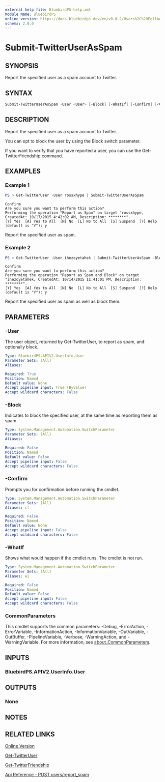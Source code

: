 ```yaml
---
external help file: BluebirdPS-help.xml
Module Name: BluebirdPS
online version: https://docs.bluebirdps.dev/en/v0.8.2/Users%2C%20Followers%2C%20Friends%2C%20and%20Blocks/Submit-TwitterUserAsSpam
schema: 2.0.0
---
```


# Submit-TwitterUserAsSpam

## SYNOPSIS

Report the specified user as a spam account to Twitter.

## SYNTAX

```powershell
Submit-TwitterUserAsSpam -User <User> [-Block] [-WhatIf] [-Confirm] [<CommonParameters>]
```

## DESCRIPTION

Report the specified user as a spam account to Twitter.

You can opt to block the user by using the Block switch parameter.

If you want to verify that you have reported a user, you can use the Get-TwitterFriendship command.

## EXAMPLES

### Example 1

```powershell
PS > Get-TwitterUser -User rossxhype | Submit-TwitterUserAsSpam
```

```text
Confirm
Are you sure you want to perform this action?
Performing the operation "Report as Spam" on target "rossxhype, CreatedAt: 10/17/2015 4:42:02 AM, Description: ********".
[Y] Yes  [A] Yes to All  [N] No  [L] No to All  [S] Suspend  [?] Help (default is "Y"): y
```

Report the specified user as spam.

### Example 2

```powershell
PS > Get-TwitterUser -User ihezoyetahek | Submit-TwitterUserAsSpam -Block
```

```text
Confirm
Are you sure you want to perform this action?
Performing the operation "Report as Spam and Block" on target "ihezoyetahek, CreatedAt: 10/14/2015 11:41:01 PM, Description: ********".
[Y] Yes  [A] Yes to All  [N] No  [L] No to All  [S] Suspend  [?] Help (default is "Y"): y
```

Report the specified user as spam as well as block them.

## PARAMETERS

### -User

The user object, returned by Get-TwitterUser, to report as spam, and optionally block.

```yaml
Type: BluebirdPS.APIV2.UserInfo.User
Parameter Sets: (All)
Aliases:

Required: True
Position: Named
Default value: None
Accept pipeline input: True (ByValue)
Accept wildcard characters: False
```

### -Block

Indicates to block the specified user, at the same time as reporting them as spam.

```yaml
Type: System.Management.Automation.SwitchParameter
Parameter Sets: (All)
Aliases:

Required: False
Position: Named
Default value: False
Accept pipeline input: False
Accept wildcard characters: False
```

### -Confirm

Prompts you for confirmation before running the cmdlet.

```yaml
Type: System.Management.Automation.SwitchParameter
Parameter Sets: (All)
Aliases: cf

Required: False
Position: Named
Default value: None
Accept pipeline input: False
Accept wildcard characters: False
```

### -WhatIf

Shows what would happen if the cmdlet runs.
The cmdlet is not run.

```yaml
Type: System.Management.Automation.SwitchParameter
Parameter Sets: (All)
Aliases: wi

Required: False
Position: Named
Default value: False
Accept pipeline input: False
Accept wildcard characters: False
```

### CommonParameters

This cmdlet supports the common parameters: -Debug, -ErrorAction, -ErrorVariable, -InformationAction, -InformationVariable, -OutVariable, -OutBuffer, -PipelineVariable, -Verbose, -WarningAction, and -WarningVariable. For more information, see [about_CommonParameters](http://go.microsoft.com/fwlink/?LinkID=113216).

## INPUTS

### BluebirdPS.APIV2.UserInfo.User

## OUTPUTS

### None

## NOTES

## RELATED LINKS

[Online Version](https://docs.bluebirdps.dev/en/v0.8.2/Users%2C%20Followers%2C%20Friends%2C%20and%20Blocks/Submit-TwitterUserAsSpam)

[Get-TwitterUser](https://docs.bluebirdps.dev/en/v0.8.2/Users%2C%20Followers%2C%20Friends%2C%20and%20Blocks/Get-TwitterUser)

[Get-TwitterFriendship](https://docs.bluebirdps.dev/en/v0.8.2/Users%2C%20Followers%2C%20Friends%2C%20and%20Blocks/Get-TwitterFriendship)

[Api Reference - POST users/report_spam](https://developer.twitter.com/en/docs/twitter-api/v1/accounts-and-users/mute-block-report-users/api-reference/post-users-report_spam)
